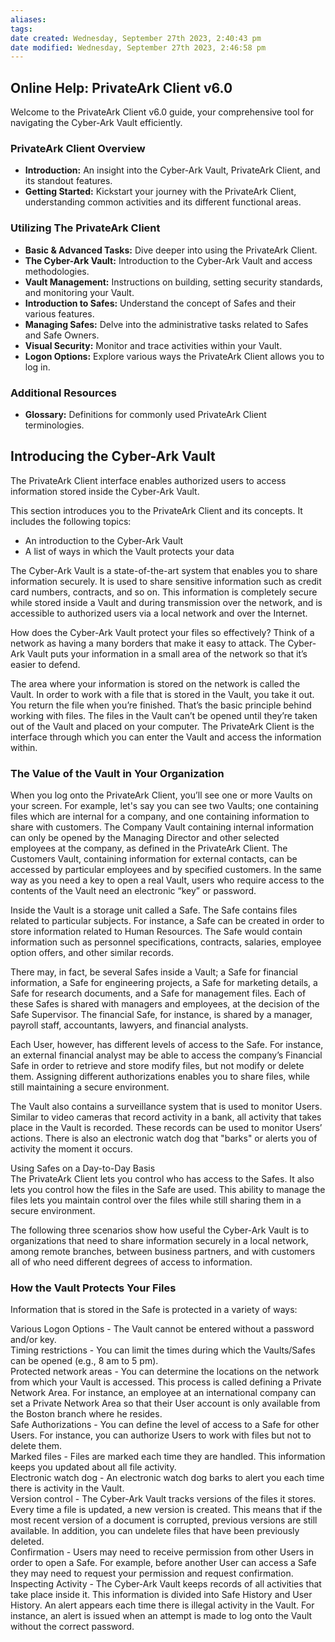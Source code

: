 ```yaml
---
aliases: 
tags: 
date created: Wednesday, September 27th 2023, 2:40:43 pm
date modified: Wednesday, September 27th 2023, 2:46:58 pm
---
```


## **Online Help: PrivateArk Client v6.0**

Welcome to the PrivateArk Client v6.0 guide, your comprehensive tool for navigating the Cyber-Ark Vault efficiently.

### **PrivateArk Client Overview**

- **Introduction:** An insight into the Cyber-Ark Vault, PrivateArk Client, and its standout features.
- **Getting Started:** Kickstart your journey with the PrivateArk Client, understanding common activities and its different functional areas.

### **Utilizing The PrivateArk Client**

- **Basic & Advanced Tasks:** Dive deeper into using the PrivateArk Client.
- **The Cyber-Ark Vault:** Introduction to the Cyber-Ark Vault and access methodologies.
- **Vault Management:** Instructions on building, setting security standards, and monitoring your Vault.
- **Introduction to Safes:** Understand the concept of Safes and their various features.
- **Managing Safes:** Delve into the administrative tasks related to Safes and Safe Owners.
- **Visual Security:** Monitor and trace activities within your Vault.
- **Logon Options:** Explore various ways the PrivateArk Client allows you to log in.

### **Additional Resources**

- **Glossary:** Definitions for commonly used PrivateArk Client terminologies.

## Introducing the Cyber-Ark Vault

The PrivateArk Client interface enables authorized users to access information stored inside the Cyber-Ark Vault. 

This section introduces you to the PrivateArk Client and its concepts. It includes the following topics:

- An introduction to the Cyber-Ark Vault 
- A list of ways in which the Vault protects your data

 

The Cyber-Ark Vault is a state-of-the-art system that enables you to share information securely. It is used to share sensitive information such as credit card numbers, contracts, and so on. This information is completely secure while stored inside a Vault and during transmission over the network, and is accessible to authorized users via a local network and over the Internet. 

How does the Cyber-Ark Vault protect your files so effectively? Think of a network as having a many borders that make it easy to attack. The Cyber-Ark Vault puts your information in a small area of the network so that it’s easier to defend. 

The area where your information is stored on the network is called the Vault. In order to work with a file that is stored in the Vault, you take it out. You return the file when you’re finished. That’s the basic principle behind working with files. The files in the Vault can’t be opened until they’re taken out of the Vault and placed on your computer. The PrivateArk Client is the interface through which you can enter the Vault and access the information within.

### The Value of the Vault in Your Organization

When you log onto the PrivateArk Client, you’ll see one or more Vaults on your screen. For example, let's say you can see two Vaults; one containing files which are internal for a company, and one containing information to share with customers. The Company Vault containing internal information can only be opened by the Managing Director and other selected employees at the company, as defined in the PrivateArk Client. The Customers Vault, containing information for external contacts, can be accessed by particular employees and by specified customers. In the same way as you need a key to open a real Vault, users who require access to the contents of the Vault need an electronic “key” or password. 

Inside the Vault is a storage unit called a Safe. The Safe contains files related to particular subjects. For instance, a Safe can be created in order to store information related to Human Resources. The Safe would contain information such as personnel specifications, contracts, salaries, employee option offers, and other similar records.

There may, in fact, be several Safes inside a Vault; a Safe for financial information, a Safe for engineering projects, a Safe for marketing details, a Safe for research documents, and a Safe for management files. Each of these Safes is shared with managers and employees, at the decision of the Safe Supervisor. The financial Safe, for instance, is shared by a manager, payroll staff, accountants, lawyers, and financial analysts. 

Each User, however, has different levels of access to the Safe. For instance, an external financial analyst may be able to access the company’s Financial Safe in order to retrieve and store modify files, but not modify or delete them. Assigning different authorizations enables you to share files, while still maintaining a secure environment. 

The Vault also contains a surveillance system that is used to monitor Users. Similar to video cameras that record activity in a bank, all activity that takes place in the Vault is recorded. These records can be used to monitor Users’ actions. There is also an electronic watch dog that "barks" or alerts you of activity the moment it occurs. 

Using Safes on a Day-to-Day Basis  
The PrivateArk Client lets you control who has access to the Safes. It also lets you control how the files in the Safe are used. This ability to manage the files lets you maintain control over the files while still sharing them in a secure environment. 

The following three scenarios show how useful the Cyber-Ark Vault is to organizations that need to share information securely in a local network, among remote branches, between business partners, and with customers all of who need different degrees of access to information.

### How the Vault Protects Your Files

Information that is stored in the Safe is protected in a variety of ways: 

Various Logon Options - The Vault cannot be entered without a password and/or key.  
Timing restrictions - You can limit the times during which the Vaults/Safes can be opened (e.g., 8 am to 5 pm).  
Protected network areas - You can determine the locations on the network from which your Vault is accessed. This process is called defining a Private Network Area. For instance, an employee at an international company can set a Private Network Area so that their User account is only available from the Boston branch where he resides.  
Safe Authorizations - You can define the level of access to a Safe for other Users. For instance, you can authorize Users to work with files but not to delete them.  
Marked files - Files are marked each time they are handled. This information keeps you updated about all file activity.  
Electronic watch dog - An electronic watch dog barks to alert you each time there is activity in the Vault.  
Version control - The Cyber-Ark Vault tracks versions of the files it stores. Every time a file is updated, a new version is created. This means that if the most recent version of a document is corrupted, previous versions are still available. In addition, you can undelete files that have been previously deleted.  
Confirmation - Users may need to receive permission from other Users in order to open a Safe. For example, before another User can access a Safe they may need to request your permission and request confirmation.  
Inspecting Activity - The Cyber-Ark Vault keeps records of all activities that take place inside it. This information is divided into Safe History and User History. An alert appears each time there is illegal activity in the Vault. For instance, an alert is issued when an attempt is made to log onto the Vault without the correct password.